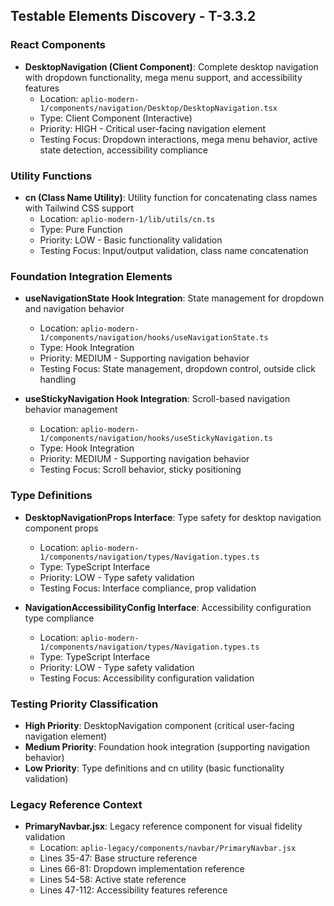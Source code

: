 ## Testable Elements Discovery - T-3.3.2

### React Components
- **DesktopNavigation (Client Component)**: Complete desktop navigation with dropdown functionality, mega menu support, and accessibility features
  - Location: `aplio-modern-1/components/navigation/Desktop/DesktopNavigation.tsx`
  - Type: Client Component (Interactive)
  - Priority: HIGH - Critical user-facing navigation element
  - Testing Focus: Dropdown interactions, mega menu behavior, active state detection, accessibility compliance

### Utility Functions  
- **cn (Class Name Utility)**: Utility function for concatenating class names with Tailwind CSS support
  - Location: `aplio-modern-1/lib/utils/cn.ts`
  - Type: Pure Function
  - Priority: LOW - Basic functionality validation
  - Testing Focus: Input/output validation, class name concatenation

### Foundation Integration Elements
- **useNavigationState Hook Integration**: State management for dropdown and navigation behavior
  - Location: `aplio-modern-1/components/navigation/hooks/useNavigationState.ts`
  - Type: Hook Integration
  - Priority: MEDIUM - Supporting navigation behavior
  - Testing Focus: State management, dropdown control, outside click handling

- **useStickyNavigation Hook Integration**: Scroll-based navigation behavior management
  - Location: `aplio-modern-1/components/navigation/hooks/useStickyNavigation.ts`
  - Type: Hook Integration
  - Priority: MEDIUM - Supporting navigation behavior
  - Testing Focus: Scroll behavior, sticky positioning

### Type Definitions
- **DesktopNavigationProps Interface**: Type safety for desktop navigation component props
  - Location: `aplio-modern-1/components/navigation/types/Navigation.types.ts`
  - Type: TypeScript Interface
  - Priority: LOW - Type safety validation
  - Testing Focus: Interface compliance, prop validation

- **NavigationAccessibilityConfig Interface**: Accessibility configuration type compliance
  - Location: `aplio-modern-1/components/navigation/types/Navigation.types.ts`
  - Type: TypeScript Interface
  - Priority: LOW - Type safety validation
  - Testing Focus: Accessibility configuration validation

### Testing Priority Classification
- **High Priority**: DesktopNavigation component (critical user-facing navigation element)
- **Medium Priority**: Foundation hook integration (supporting navigation behavior)  
- **Low Priority**: Type definitions and cn utility (basic functionality validation)

### Legacy Reference Context
- **PrimaryNavbar.jsx**: Legacy reference component for visual fidelity validation
  - Location: `aplio-legacy/components/navbar/PrimaryNavbar.jsx`
  - Lines 35-47: Base structure reference
  - Lines 66-81: Dropdown implementation reference
  - Lines 54-58: Active state reference
  - Lines 47-112: Accessibility features reference 